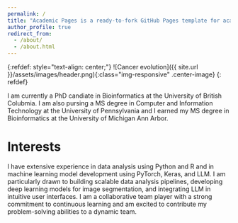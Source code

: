```yaml
---
permalink: /
title: "Academic Pages is a ready-to-fork GitHub Pages template for academic personal websites"
author_profile: true
redirect_from: 
  - /about/
  - /about.html
---
```


{:refdef: style="text-align: center;"}
![Cancer evolution]({{ site.url }}/assets/images/header.png){:class="img-responsive" .center-image}
{: refdef}


I am currently a PhD candiate in Bioinformatics at the University of British Colubmia. I am also pursing a MS degree in Computer and Information Technology at the University of Pennsylvania and I earned my MS degree in Bioinformatics at the University of Michigan Ann Arbor. 


# Interests

I have extensive experience in data analysis using Python and R and in machine learning model development using PyTorch, Keras, and LLM. I am particularly drawn to building scalable data analysis pipelines, developing deep learning models for image segmentation, and integrating LLM in intuitive user interfaces. I am a collaborative team player with a strong commitment to continuous learning and am excited to contribute my problem-solving abilities to a dynamic team.